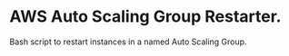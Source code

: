 # AWS Auto Scaling Group Restarter.

Bash script to restart instances in a named Auto Scaling Group.

